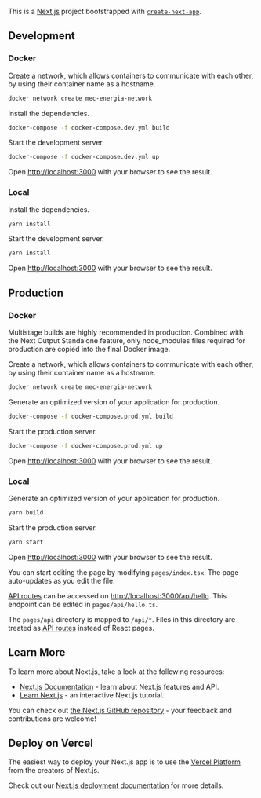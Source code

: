 This is a [Next.js](https://nextjs.org/) project bootstrapped with [`create-next-app`](https://github.com/vercel/next.js/tree/canary/packages/create-next-app).

## Development

### Docker

Create a network, which allows containers to communicate with each other, by using their container name as a hostname.

```bash
docker network create mec-energia-network
```

Install the dependencies.

```bash
docker-compose -f docker-compose.dev.yml build
```

Start the development server.

```bash
docker-compose -f docker-compose.dev.yml up
```

Open [http://localhost:3000](http://localhost:3000) with your browser to see the result.

### Local

Install the dependencies.

```bash
yarn install
```

Start the development server.

```bash
yarn install
```

Open [http://localhost:3000](http://localhost:3000) with your browser to see the result.

## Production

### Docker

Multistage builds are highly recommended in production. Combined with the Next Output Standalone feature, only node_modules files required for production are copied into the final Docker image.

Create a network, which allows containers to communicate with each other, by using their container name as a hostname.

```bash
docker network create mec-energia-network
```

Generate an optimized version of your application for production.

```bash
docker-compose -f docker-compose.prod.yml build
```

Start the production server.

```bash
docker-compose -f docker-compose.prod.yml up
```

Open [http://localhost:3000](http://localhost:3000) with your browser to see the result.

### Local

Generate an optimized version of your application for production.

```bash
yarn build
```

Start the production server.

```bash
yarn start
```

Open [http://localhost:3000](http://localhost:3000) with your browser to see the result.

You can start editing the page by modifying `pages/index.tsx`. The page auto-updates as you edit the file.

[API routes](https://nextjs.org/docs/api-routes/introduction) can be accessed on [http://localhost:3000/api/hello](http://localhost:3000/api/hello). This endpoint can be edited in `pages/api/hello.ts`.

The `pages/api` directory is mapped to `/api/*`. Files in this directory are treated as [API routes](https://nextjs.org/docs/api-routes/introduction) instead of React pages.

## Learn More

To learn more about Next.js, take a look at the following resources:

- [Next.js Documentation](https://nextjs.org/docs) - learn about Next.js features and API.
- [Learn Next.js](https://nextjs.org/learn) - an interactive Next.js tutorial.

You can check out [the Next.js GitHub repository](https://github.com/vercel/next.js/) - your feedback and contributions are welcome!

## Deploy on Vercel

The easiest way to deploy your Next.js app is to use the [Vercel Platform](https://vercel.com/new?utm_medium=default-template&filter=next.js&utm_source=create-next-app&utm_campaign=create-next-app-readme) from the creators of Next.js.

Check out our [Next.js deployment documentation](https://nextjs.org/docs/deployment) for more details.
